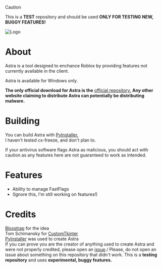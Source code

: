 >[!CAUTION]
>This is a **TEST** repository and should be used **ONLY FOR TESTING NEW, BUGGY FEATURES!**

![Logo](https://github.com/user-attachments/assets/c18d344c-fe85-4c50-ab2b-8b7f894d438e)


# About

Astra is a tool designed to enchance Roblox by providing features not currently available in the client.

Astra is available for Windows only.

**The only official download for Astra is the** [official repository.](https://github.com/itstheguy4873/Astra/issues)
**Any other website claiming to distribute Astra can potentially be distributing malware.**

# Building

You can build Astra with [PyInstaller.](https://pyinstaller.org/en/stable/)\
I haven't tested cx-freeze, and don't plan to.

If your antivirus software flags Astra as malicious, you should act with caution as any features here are not guaranteed to work as intended.

# Features

* Ability to manage FastFlags
* (Ignore this, I'm still working on features!)

# Credits

[Bloxstrap](https://github.com/bloxstraplabs/bloxstrap/) for the idea\
Tom Schimansky for [CustomTkinter](https://github.com/TomSchimansky/CustomTkinter)\
[PyInstaller](https://pyinstaller.org/) was used to create Astra\
If you can prove you are the creator of anything used to create Astra and were not properly credited, please open an [issue](https://github.com/itstheguy4873/Astra/issues)./
Please, do not open an issue about something on this repository that didn't work. This is a **testing repository** and uses **experimental, buggy features.**

